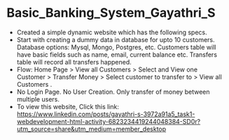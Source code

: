 # Basic_Banking_System_Gayathri_S


 * Created a simple dynamic website which has the following specs.
 * Start with creating a dummy data in database for upto 10
customers. Database options: Mysql, Mongo, Postgres, etc.
Customers table will have basic fields such as name, email,
current balance etc. Transfers table will record all transfers
happened.
 * Flow: Home Page > View all Customers > Select and View one
Customer > Transfer Money > Select customer to transfer to >
View all Customers .
 * No Login Page. No User Creation. Only transfer of money
between multiple users.
 * To view this website, Click this link:
https://www.linkedin.com/posts/gayathri-s-3972a91a5_task1-webdevelopment-html-activity-6823234419244048384-SD0r?utm_source=share&utm_medium=member_desktop
